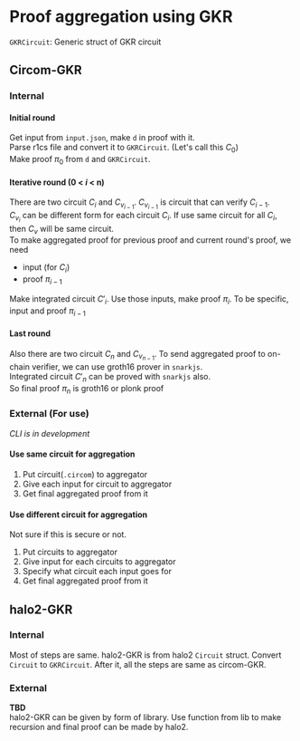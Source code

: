 # Proof aggregation using GKR

`GKRCircuit`: Generic struct of GKR circuit  

## Circom-GKR
### Internal
#### Initial round
Get input from `input.json`, make `d` in proof with it.  
Parse r1cs file and convert it to `GKRCircuit`. (Let's call this $C_0$)  
Make proof $\pi_0$ from `d` and `GKRCircuit`.
#### Iterative round (0 < $i$ < n)
There are two circuit $C_i$ and $C_{v_{i - 1}}$. $C_{v_{i - 1}}$ is circuit that can verify $C_{i - 1}$.  
$C_{v_i}$ can be different form for each circuit $C_i$. If use same circuit for all $C_i$, then $C_v$ will be same circuit.  
To make aggregated proof for previous proof and current round's proof, we need
- input (for $C_i$)
- proof $\pi_{i - 1}$

Make integrated circuit $C'_{i}$. Use those inputs, make proof $\pi_{i}$.
To be specific, input and proof $\pi_{i - 1}$
#### Last round
Also there are two circuit $C_n$ and $C_{v_{n - 1}}$. To send aggregated proof to on-chain verifier, we can use groth16 prover in `snarkjs`.  
Integrated circuit $C'_{n}$ can be proved with `snarkjs` also.  
So final proof $\pi_n$ is groth16 or plonk proof

### External (For use)
*CLI is in development*
#### Use same circuit for aggregation
1. Put circuit(`.circom`) to aggregator
2. Give each input for circuit to aggregator
3. Get final aggregated proof from it
#### Use different circuit for aggregation
Not sure if this is secure or not.
1. Put circuits to aggregator
2. Give input for each circuits to aggregator
3. Specify what circuit each input goes for
4. Get final aggregated proof from it

## halo2-GKR
### Internal
Most of steps are same. halo2-GKR is from halo2 `Circuit` struct.
Convert `Circuit` to `GKRCircuit`. After it, all the steps are same as circom-GKR.
### External
**TBD**  
halo2-GKR can be given by form of library. Use function from lib to make recursion and final proof can be made by halo2.
